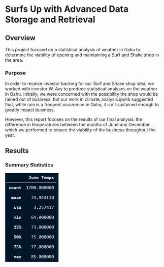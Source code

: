 # Surfs Up with Advanced Data Storage and Retrieval

## Overview 

This project focused on a statistical analysis of weather in Oahu to determine the viability of opening and maintaining a Surf and Shake shop in the area.

### Purpose

In order to receive investor backing for our Surf and Shake shop idea, we worked with investor W. Avy to produce statistical analyses on the weather in Oahu. Initially, we were concerned with the possibility the shop would be rained out of business, but our work in climate_analysis.ipynb suggested that, while rain is a frequent occurence in Oahu, it isn't sustained enough to greatly impact business. 

However, this report focuses on the results of our final analysis: the difference in temperatures between the months of June and December, which we performed to ensure the viability of the business throughout the year.

## Results

### Summary Statistics

![Analysis of June Temperatures](Results/June_Temps.PNG)
